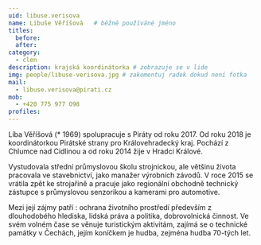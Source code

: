 ```yaml
---
uid: libuse.verisova
name: Libuše Věříšová  	# běžně používáné jméno
titles:
  before: 
  after:
category:
  - clen
description: krajská koordinátorka # zobrazuje se v lide
img: people/libuse-verisova.jpg # zakomentuj radek dokud není fotka
mail:
  - libuse.verisova@pirati.cz
mob:
  - +420 775 977 O98
profiles:
---
```


Líba Věříšová (* 1969) spolupracuje s Piráty od roku 2017. Od roku 2018 je koordinátorkou Pirátské strany pro Královehradecký kraj. Pochází z Chlumce nad Cidlinou a od roku 2014 žije v Hradci Králové.

Vystudovala střední průmyslovou školu strojnickou, ale většinu života pracovala ve stavebnictví, jako manažer výrobních závodů. V roce 2015 se vrátila zpět ke strojařině a pracuje jako regionální obchodně technický zástupce s průmyslovou senzorikou a kamerami pro automotive.

Mezi její zájmy patří : ochrana životního prostředí především z dlouhodobého hlediska, lidská práva a politika, dobrovolnická činnost. Ve svém volném čase se věnuje turistickým aktivitám, zajímá se o technické památky v Čechách, jejím koníčkem je hudba, zejména hudba 70-tých let. 

